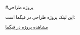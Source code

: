 #پروژه طراحی

این لینک پروژه طراحی در فیگما است:

[مشاهده پروژه در فیگما](https://www.figma.com/design/XuOer6trI4OBUnwUElMb6g/%D8%B3%D8%A7%DB%8C%D8%AA-%D8%AF%D8%A7%D9%86%D8%B4%DA%AF%D8%A7%D9%87-2?node-id=0-1&t=FupHOwgs4181zeGx-1)
